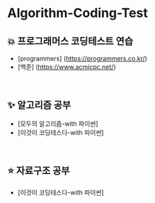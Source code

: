 # Algorithm-Coding-Test
## 💥 프로그래머스 코딩테스트 연습
- [programmers] (https://programmers.co.kr/)
- [백준] (https://www.acmicpc.net/)

<br>

## ✨ 알고리즘 공부
- [모두의 알고리즘-with 파이썬]
- [이것이 코딩테스다-with 파이썬]

<br>

## ⭐ 자료구조 공부
- [이것이 코딩테스다-with 파이썬]

<br>
